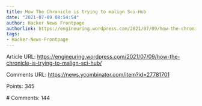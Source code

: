 ```yaml
---
title: How The Chronicle is trying to malign Sci-Hub
date: "2021-07-09 08:54:54"
author: Hacker News Frontpage
authorlink: https://engineuring.wordpress.com/2021/07/09/how-the-chronicle-is-trying-to-malign-sci-hub/
tags:
- Hacker-News-Frontpage
---
```


<p>Article URL: <a href="https://engineuring.wordpress.com/2021/07/09/how-the-chronicle-is-trying-to-malign-sci-hub/">https://engineuring.wordpress.com/2021/07/09/how-the-chronicle-is-trying-to-malign-sci-hub/</a></p>
<p>Comments URL: <a href="https://news.ycombinator.com/item?id=27781701">https://news.ycombinator.com/item?id=27781701</a></p>
<p>Points: 345</p>
<p># Comments: 144</p>
